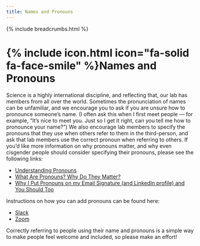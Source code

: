 ```yaml
---
title: Names and Pronouns
---
```


{% include breadcrumbs.html %}

# {% include icon.html icon="fa-solid fa-face-smile" %}Names and Pronouns

Science is a highly international discipline, and reflecting that, our lab has members from all over the world. Sometimes the pronunciation of names can be unfamiliar, and we encourage you to ask if you are unsure how to pronounce someone’s name.  (I often ask this when I first meet people — for example, “It’s nice to meet you.  Just so I get it right, can you tell me how to pronounce your name?”) 
We also encourage lab members to specify the pronouns that they use when others refer to them in the third-person, and ask that lab members use the correct pronoun when referring to others. If you’d like more information on why pronouns matter, and why even cisgender people should consider specifying their pronouns, please see the following links:
* [Understanding Pronouns](https://lgbtlifecenter.org/pronouns/)
* [What Are Pronouns? Why Do They Matter?](https://www.mypronouns.org/what-and-why/)
* [Why I Put Pronouns on my Email Signature (and LinkedIn profile) and You Should Too](https://medium.com/gender-inclusivit/why-i-put-pronouns-on-my-email-signature-and-linkedin-profile-and-you-should-too-d3dc942c8743)

Instructions on how you can add pronouns can be found here:
* [Slack](https://slack.com/help/articles/204092246-Edit-your-profile)
* [Zoom](https://support.zoom.us/hc/en-us/articles/4402698027533-Adding-and-sharing-your-pronouns)

Correctly referring to people using their name and pronouns is a simple way to make people feel welcome and included, so please make an effort!